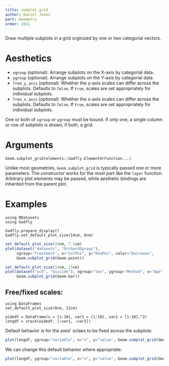 ```yaml
---
title: subplot_grid
author: Daniel Jones
part: Geometry
order: 1011
...
```


Draw multiple subplots in a grid orginized by one or two categorial vectors.


# Aesthetics

  * `xgroup` (optional): Arrange subplots on the X-axis by categorial data.
  * `ygroup` (optional): Arrange subplots on the Y-axis by categorial data.
  * `free_y_axis` (optional): Whether the y-axis scales can differ across 
  the subplots. Defaults to `false`. If `true`, scales are set appropriately for individual subplots.
  * `free_x_axis` (optional): Whether the x-axis scales can differ across 
  the subplots. Defaults to `false`. If `true`, scales are set appropriately for individual subplots.


One or both of `xgroup` or `ygroup` must be bound. If only one, a single column
or row of subplots is drawn, if both, a grid.


# Arguments

```{.julia execute="false"}
Geom.subplot_grid(elements::Gadfly.ElementOrFunction...)
```

Unlike most geometries, `Geom.subplot_grid` is typically passed one or more
parameters. The constructor works for the most part like the `layer` function.
Arbitrary plot elements may be passed, while aesthetic bindings are inherited
from the parent plot.


# Examples

```{.julia hide="true" results="none"}
using RDatasets
using Gadfly

Gadfly.prepare_display()
Gadfly.set_default_plot_size(14cm, 8cm)
```



```julia
set_default_plot_size(20cm, 7.5cm)
plot(dataset("datasets", "OrchardSprays"),
     xgroup="Treatment", x="ColPos", y="RowPos", color="Decrease",
     Geom.subplot_grid(Geom.point))
```


```julia
set_default_plot_size(14cm, 25cm)
plot(dataset("vcd", "Suicide"), xgroup="Sex", ygroup="Method", x="Age", y="Freq",
     Geom.subplot_grid(Geom.bar))
```

## Free/fixed scales:

```{.julia results="none"}
using DataFrames
set_default_plot_size(8cm, 12cm)

widedf = DataFrame(x = [1:10], var1 = [1:10], var2 = [1:10].^2)
longdf = stack(widedf, [:var1, :var2])
```

Default behavior is for the axes' sclaes to be fixed across the subplots:

```julia
plot(longdf, ygroup="variable", x="x", y="value", Geom.subplot_grid(Geom.point))
```

We can change this default behavior where appropriate:

```julia
plot(longdf, ygroup="variable", x="x", y="value", Geom.subplot_grid(Geom.point, free_y_axis=true))
```


